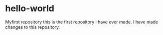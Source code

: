 # hello-world
Myfirst repository
this is the first repository  i have ever made.
I have made changes to this repository.

